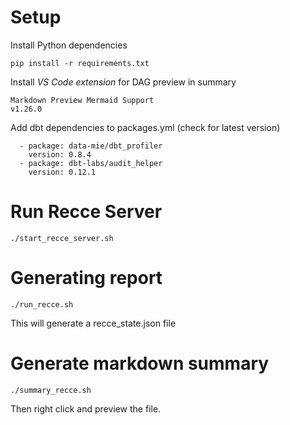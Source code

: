 # Setup

Install Python dependencies

```
pip install -r requirements.txt
```

Install *VS Code extension* for DAG preview in summary
```
Markdown Preview Mermaid Support
v1.26.0
```

Add dbt dependencies to packages.yml (check for latest version)
```
  - package: data-mie/dbt_profiler
    version: 0.8.4
  - package: dbt-labs/audit_helper
    version: 0.12.1
```

# Run Recce Server
`./start_recce_server.sh`

# Generating report
`./run_recce.sh`

This will generate a recce_state.json file

# Generate markdown summary
`./summary_recce.sh`

Then right click and preview the file.
